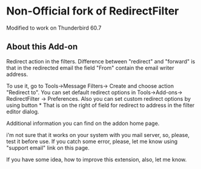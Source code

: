 # Non-Official fork of RedirectFilter

Modified to work on Thunderbird 60.7

## About this Add-on
Redirect action in the filters. Difference between "redirect" and "forward" is that in the redirected email the field "From" contain the email writer address.

To use it, go to Tools->Message Filters-> Create and choose action "Redirect to".
You can set default redirect options in Tools->Add-ons-> RedirectFilter -> Preferences. Also you can set custom redirect options by using button * That is on the right of field for redirect to address in the filter editor dialog.

Additional information you can find on the addon home page.

i'm not sure that it works on your system with you mail server, so, please, test it before use. If you catch some error, please, let me know using "support email" link on this page.

If you have some idea, how to improve this extension, also, let me know.
